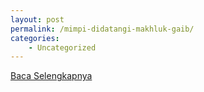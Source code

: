 ```yaml
---
layout: post
permalink: /mimpi-didatangi-makhluk-gaib/
categories:
    - Uncategorized
---
```


[Baca Selengkapnya](/03)